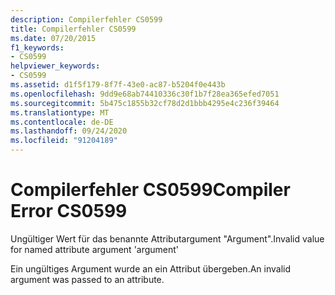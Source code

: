 ```yaml
---
description: Compilerfehler CS0599
title: Compilerfehler CS0599
ms.date: 07/20/2015
f1_keywords:
- CS0599
helpviewer_keywords:
- CS0599
ms.assetid: d1f5f179-8f7f-43e0-ac87-b5204f0e443b
ms.openlocfilehash: 9dd9e68ab74410336c30f1b7f28ea365efed7051
ms.sourcegitcommit: 5b475c1855b32cf78d2d1bbb4295e4c236f39464
ms.translationtype: MT
ms.contentlocale: de-DE
ms.lasthandoff: 09/24/2020
ms.locfileid: "91204189"
---
```

# <a name="compiler-error-cs0599"></a><span data-ttu-id="928f4-103">Compilerfehler CS0599</span><span class="sxs-lookup"><span data-stu-id="928f4-103">Compiler Error CS0599</span></span>

<span data-ttu-id="928f4-104">Ungültiger Wert für das benannte Attributargument "Argument".</span><span class="sxs-lookup"><span data-stu-id="928f4-104">Invalid value for named attribute argument 'argument'</span></span>  
  
 <span data-ttu-id="928f4-105">Ein ungültiges Argument wurde an ein Attribut übergeben.</span><span class="sxs-lookup"><span data-stu-id="928f4-105">An invalid argument was passed to an attribute.</span></span>

